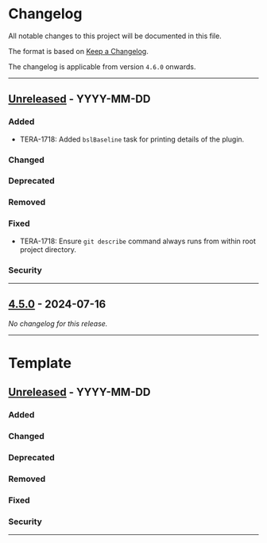 # Changelog

All notable changes to this project will be documented in this file.

The format is based on [Keep a Changelog](https://keepachangelog.com/en/1.0.0/).

The changelog is applicable from version `4.6.0` onwards.

---

## [Unreleased] - YYYY-MM-DD

[Unreleased]: https://github.com/brightsparklabs/appcli/compare/4.5.0...HEAD

### Added

* TERA-1718: Added `bslBaseline` task for printing details of the plugin.

### Changed

### Deprecated

### Removed

### Fixed

* TERA-1718: Ensure `git describe` command always runs from within root project directory.

### Security

---

## [4.5.0] - 2024-07-16

[4.5.0]: https://github.com/brightsparklabs/appcli/compare/0.1.0...4.5.0

_No changelog for this release._

---

# Template

## [Unreleased] - YYYY-MM-DD

[Unreleased]: https://github.com/brightsparklabs/appcli/compare/x.y.z...HEAD

### Added

### Changed

### Deprecated

### Removed

### Fixed

### Security

---
